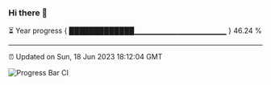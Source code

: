 ### Hi there 👋

⏳ Year progress { █████████████▁▁▁▁▁▁▁▁▁▁▁▁▁▁▁▁▁ } 46.24 %

---

⏰ Updated on Sun, 18 Jun 2023 18:12:04 GMT

![Progress Bar CI](https://github.com/liununu/liununu/workflows/Progress%20Bar%20CI/badge.svg)
